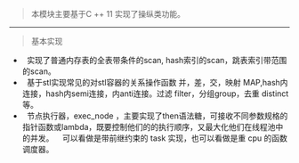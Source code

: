 >本模块主要基于C ++ 11 实现了操纵类功能。
* * *
>基本实现
*   实现了普通内存表的全表带条件的scan, hash索引的scan，跳表索引带范围的scan。
*   基于stl实现常见的对stl容器的关系操作函数 并，差，交，映射 MAP,hash内连接，hash内semi连接，内anti连接。过滤 filter，分组group，去重 distinct等。
*   节点执行器，exec_node ，主要实现了then语法糖，可接收不同参数规格的指针函数或lambda，既要控制他们的的执行顺序，又最大化他们在线程池中的并发。
    可以看做是带前继约束的 task 实现，也可以看做是重 cpu 的函数调度器。
